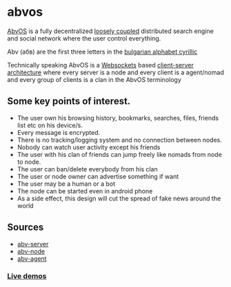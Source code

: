 # abvos

[AbvOS](https://tondy67.github.io/abvos/) is a fully decentralized [loosely coupled](https://en.wikipedia.org/wiki/Loose_coupling) distributed search engine and social network where the user control everything.

Abv (абв) are the first three letters in the [bulgarian alphabet cyrillic](https://en.wikipedia.org/wiki/Cyrillic_script)

Technically speaking AbvOS is a [Websockets](https://en.wikipedia.org/wiki/WebSocket) based [client-server architecture](https://en.wikipedia.org/wiki/Client%E2%80%93server_model) where every server is a node and every client is a agent/nomad and every group of clients is a clan in the AbvOS terminology

## Some key points of interest.

* The user own his browsing history, bookmarks, searches, files, friends list etc on his device/s.
* Every message is encrypted.
* There is no tracking/logging system and no connection between nodes.
* Nobody can watch user activity except his friends
* The user with his clan of friends can jump freely like nomads from node to node.
* The user can ban/delete everybody from his clan
* The user or node owner can advertise something if want
* The user may be a human or a bot
* The node can be started even in android phone
* As a side effect, this design will cut the spread of fake news around the world

## Sources

* [abv-server](https://github.com/tondy67/abv-server)
* [abv-node](https://github.com/tondy67/abv-node)
* [abv-agent](https://github.com/tondy67/abv-agent)

### [Live demos](https://tondy67.github.io/abvos/nodes.html)

